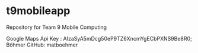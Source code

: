 # t9mobileapp
Repository for Team 9 Mobile Computing


Google Maps Api Key :  AIzaSyA5mDcg50eP9TZ6XncmYgECbPXNS9Be8R0; 
Böhmer GitHub: matboehmer
